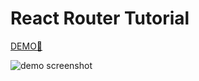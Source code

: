 # React Router Tutorial

[DEMO🚀](https://ovoxiix-react-router-tutorial.vercel.app/)

![demo screenshot](https://github.com/ovoxiix/react-router-tutorial/assets/155057856/57d08d5d-9df2-4ca2-bb0c-159255db79e0)
